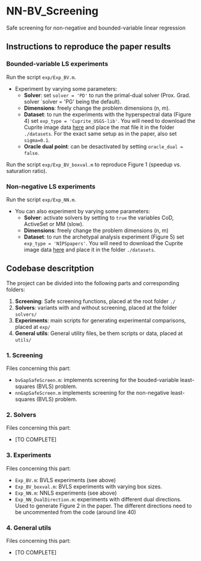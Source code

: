 # NN-BV_Screening
Safe screening for non-negative and bounded-variable linear regression

## Instructions to reproduce the paper results
### Bounded-variable LS experiments
Run the script `exp/Exp_BV.m`. 

- Experiment by varying some parameters:
    - **Solver**: set `solver = 'PD'` to run the primal-dual solver (Prox. Grad. solver `solver = 'PG' being the default).
    - **Dimensions**: freely change the problem dimensions (n, m).
    - **Dataset**: to run the experiments with the hyperspectral data (Figure 4) set `exp_type = 'Cuprite_USGS-lib'`. You will need to download the Cuprite image data [here](http://www.lx.it.pt/~bioucas/code/cuprite_ref.zip) and place the mat file it in the folder `./datasets`. For the exact same setup as in the paper, also set `sigma=0.1`.
    - **Oracle dual point**: can be desactivated by setting `oracle_dual = false`.

Run the script `exp/Exp_BV_boxval.m` to reproduce Figure 1 (speedup vs. saturation ratio).

### Non-negative LS experiments
Run the script `exp/Exp_NN.m`. 

- You can also experiment by varying some parameters:
	- **Solver**: activate solvers by setting to `true` the variables CoD, ActiveSet or MM (slow).
	- **Dimensions**: freely change the problem dimensions (n, m)
	- **Dataset**: to run the archetypal analysis experiment (Figure 5) set `exp_type = 'NIPSpapers'`. You will need to download the Cuprite image data [here](http://ai.stanford.edu/~gal/Data/NIPS/nips_1-17.mat) and place it in the folder `./datasets`.


## Codebase descritption

The project can be divided into the following parts and corresponding folders:
1. **Screening**: Safe screening functions, placed at the root folder `./`
2. **Solvers**: variants with and without screening, placed at the folder `solvers/`
3. **Experiments**: main scripts for generating experimental comparisons, placed at `exp/`
4. **General utils**: General utility files, be them scripts or data, placed at `utils/` 

### 1. Screening
Files concerning this part:
- `bvGapSafeScreen.m`: implements screening for the bouded-variable least-squares (BVLS) problem.
- `nnGapSafeScreen.m` implements screening for the non-negative least-squares (BVLS) problem.

### 2. Solvers
Files concerning this part:
- [TO COMPLETE]

### 3. Experiments
Files concerning this part:
- `Exp_BV.m`: BVLS experiments (see above)
- `Exp_BV_boxval.m`: BVLS experiments with varying box sizes.
- `Exp_NN.m`: NNLS experiments (see above)
- `Exp_NN_DualDirection.m`: experiments with different dual directions. Used to generate Figure 2 in the paper. The different directions need to be uncommented from the code (around line 40)

### 4. General utils
Files concerning this part:
- [TO COMPLETE]

